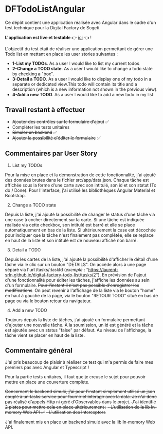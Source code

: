 # DFTodoListAngular

Ce dépôt contient une application réalisée avec Angular dans le cadre d'un test technique pour la Digital Factory de Sogeti.

**L'application est live et testable** :point_right: [ici](https://laurent-srln.github.io/digital-factory-todo-list/) :point_left: !

L'objectif du test était de réaliser une application permettant de gérer une Todo list en mettant en place les user stories suivantes :


- **1-List my TODOs**. As a user I would like to list my current todos.
- **2-Change a TODO state**. As a user I would like to change a todo state by checking a "box".
- **3-Detail a TODO**. As a user I would like to display one of my todo in a separate or dedicated view.This todo will contain its title and a description (which is a new information not shown in the previous view).
- **4-Add a new TODO**. As a user I would like to add a new todo in my list


## Travail restant à effectuer

- ~~Ajouter des contrôles sur le formulaire d'ajout~~ :white_check_mark:
- Compléter les tests unitaires
- ~~Simuler un backend~~ :white_check_mark:
- ~~Ajouter la possibilité d'éditer le formulaire~~ :white_check_mark:

## Commentaires par User Story

1. List my TODOs

Pour la mise en place et la démonstration de cette fonctionnalité, j'ai ajouté des données brutes dans le fichier src/app/data.json.
Chaque tâche est affichée sous la forme d'une carte avec son intitulé, son id et son statut (To do / Done).
Pour l'interface, j'ai utilisé les bibliothèques Angular Material et Bootstrap.

2. Change a TODO state

Depuis la liste, j'ai ajouté la possibilité de changer le status d'une tâche via une case à cocher directement sur la carte. Si une tâche est indiquée réalisée via cette checkbox, son intitulé est barré et elle se place automatiquement en bas de la liste.
Si ultérieurement la case est décochée pour indiquer que la tâche n'est finalement pas complétée, elle se replace en haut de la liste et son intitulé est de nouveau affiché non barré.

3. Detail a TODO

Depuis les cartes de la liste, j'ai ajouté la possibilité d'afficher le détail d'une tâche via le clic sur un bouton "DETAILS".
On accède alors à une page séparé via l'url /tasks/:taskId (*exemple* : "https://laurent-srln.github.io/digital-factory-todo-list/tasks/2").
En prévision de l'ajout d'une fonctionnalité pour éditer les tâches, j'affiche les données au sein d'un formulaire. ~~Pour l'instant il n'est pas possible d'enregistrer les modifications~~.
On peut revenir à l'affichage de la liste via le bouton "home" en haut à gauche de la page, via le bouton "RETOUR TODO" situé en bas de page ou via le bouton retour du navigateur.

4. Add a new TODO

Toujours depuis la liste de tâches, j'ai ajouté un formulaire permettant d'ajouter une nouvelle tâche.
À la soumission, un id est généré et la tâche est ajoutée avec un status "false" par défaut.
Au niveau de l'affichage, la tâche vient se placer en haut de la liste.

## Commentaire général

J'ai pris beaucoup de plaisir à réaliser ce test qui m'a permis de faire mes premiers pas avec Angular et Typescript !

Pour la partie tests unitaires, il faut que je creuse le sujet pour pouvoir mettre en place une couverture complète.

~~Concernant le backend simulé, j'ai pour l'instant simplement utilisé un json couplé à un tasks.service pour fournir et interagir avec la data. Je n'ai donc pas réalisé d'appels Http ni géré d'Observables dans le projet.~~
~~J'ai identifié 2 pistes pour mettre cela en place ultérieurement :~~
~~- L'utilisation de la lib In-memory Web API :white_check_mark:~~
~~- L'utilisation des Interceptors~~

J'ai finalement mis en place un backend simulé avec la lib In-memory Web API.
